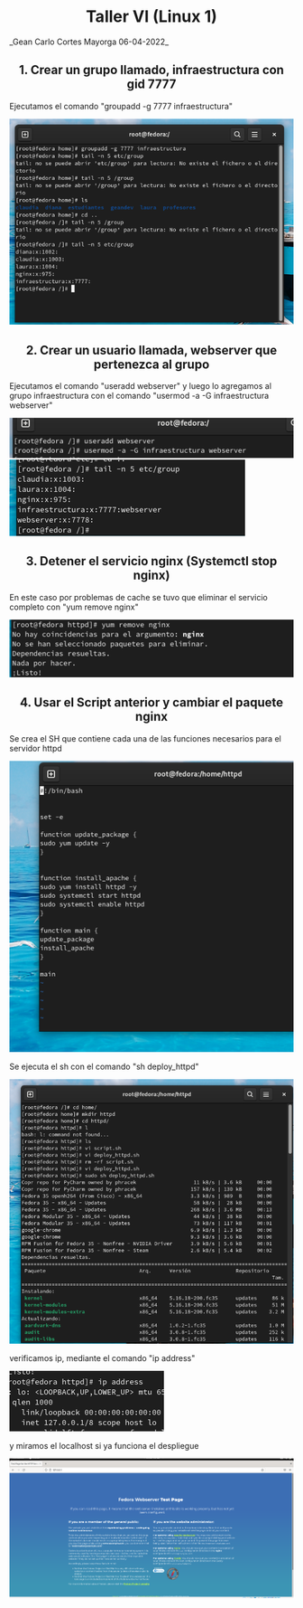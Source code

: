 <h1 align="center">Taller VI (Linux 1)</h1>
_Gean Carlo Cortes Mayorga 06-04-2022_

<h2 align="center"> 1. Crear un grupo llamado, infraestructura con gid 7777</h2>

Ejecutamos el comando "groupadd -g 7777 infraestructura"

<img src="./img/Screenshot_1.png"/>



<h2 align="center"> 2. Crear un usuario llamada, webserver que pertenezca al grupo  </h2>

Ejecutamos el comando "useradd webserver" y luego lo agregamos al grupo infraestructura con el comando "usermod -a -G infraestructura webserver"

<img src="./img/Screenshot_2.png"/>
<img src="./img/Screenshot_3.png"/>


<h2 align="center"> 3. Detener el servicio nginx (Systemctl stop nginx) </h2>

En este caso por problemas de cache se tuvo que eliminar el servicio completo con "yum remove nginx"

<img src="./img/Screenshot_4.png"/>

<h2 align="center"> 4. Usar el Script anterior y cambiar el paquete nginx </h2>
 
Se crea el SH que contiene cada una de las funciones necesarios para el servidor httpd

<img src="./img/Screenshot_5.png"/>

Se ejecuta el sh con el comando "sh deploy_httpd"

<img src="./img/Screenshot_6.png"/>

verificamos ip, mediante el comando  "ip address"

<img src="./img/Screenshot_7.png"/>

y miramos el localhost si ya funciona el despliegue

<img src="./img/Screenshot_8.png"/>








